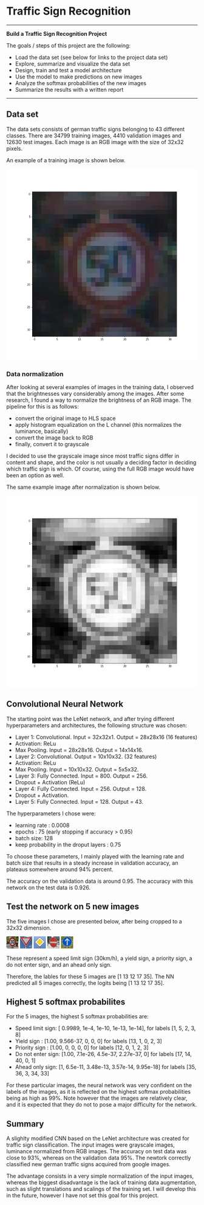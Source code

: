 # **Traffic Sign Recognition** 


---

**Build a Traffic Sign Recognition Project**

The goals / steps of this project are the following:
* Load the data set (see below for links to the project data set)
* Explore, summarize and visualize the data set
* Design, train and test a model architecture
* Use the model to make predictions on new images
* Analyze the softmax probabilities of the new images
* Summarize the results with a written report

[//]: # (Image References)
[before]: ./examples/before.jpg "Original image"
[after]:  ./examples/after.jpg  "Nomalized image"

[image1]: ./examples/visualization.jpg "Visualization"
[image2]: ./examples/grayscale.jpg "Grayscaling"
[image3]: ./examples/random_noise.jpg "Random Noise"
[img30]: ./german/30.jpg "Speed limit 30km/h"
[imgyield]: ./german/yield.jpg "Yield"
[imgahead]: ./german/oneway.jpg "Ahead only"
[imgpriority]: ./german/rightaway.jpg "Priority"
[imgdonotenter]: ./german/donotenter.jpg "Do not enter"

---
## Data set

The data sets consists of german traffic signs belonging to 43 different classes. There are 34799 training images, 4410 validation images and 12630 test images. Each image is an RGB image with the size of 32x32 pixels.

An example of a training image is shown below.

![alt text][before]

### Data normalization
After looking at several examples of images in the training data, I observed that the brightnesses vary considerably among the images. After some research, I found a way to normalize the brightness of an RGB image. The pipeline for this is as follows:

* convert the original image to HLS space
* apply histogram equalization on the L channel (this normalizes the luminance, basically)
* convert the image back to RGB
* finally, convert it to grayscale 

I decided to use the grayscale image since most traffic signs differ in content and shape, and the color is not usually a deciding factor in deciding which traffic sign is which. Of course, using the full RGB image would have been an option as well.

The same example image after normalization is shown below.

![alt text][after]

## Convolutional Neural Network

The starting point was the LeNet network, and after trying different hyperparameters and architectures, the following structure was chosen:

* Layer 1: Convolutional. Input = 32x32x1. Output = 28x28x16 (16 features)
* Activation: ReLu
* Max Pooling. Input = 28x28x16. Output = 14x14x16. 
* Layer 2: Convolutional. Output = 10x10x32. (32 features)
* Activation: ReLu
* Max Pooling. Input = 10x10x32. Output = 5x5x32.
* Layer 3: Fully Connected. Input = 800. Output = 256.
* Dropout + Activation (ReLu)
* Layer 4: Fully Connected. Input = 256. Output = 128.
* Dropout + Activation.
* Layer 5: Fully Connected. Input = 128. Output = 43.

The hyperparameters I chose were:

* learning rate : 0.0008
* epochs : 75 (early stopping if accuracy > 0.95)
* batch size: 128
* keep probability in the droput layers : 0.75

To choose these parameters, I mainly played with the learning rate and batch size that results in a steady increase in validation accuracy, an plateaus somewhere around 94% percent. 

The accuracy on the validation data is around 0.95. The accuracy with this network on the test data is 0.926.

## Test the network on 5 new images

The five images I chose are presented below, after being cropped to a 32x32 dimension.

![alt text][img30]
![alt text][imgyield]
![alt text][imgpriority]
![alt text][imgdonotenter]
![alt text][imgahead]

These represent a speed limit sign (30km/h), a yield sign, a priority sign, a do not enter sign, and an ahead only sign.

Therefore, the lables for these 5 images are [1 13 12 17 35]. 
The NN predicted all 5 images correctly, the logits being [1 13 12 17 35].

## Highest 5 softmax probabilites

For the 5 images, the highest 5 softmax probabilities are:

* Speed limit sign: [ 0.9989, 1e-4, 1e-10, 1e-13, 1e-14], for labels [1, 5, 2, 3, 8]
* Yield sign      : [1.00, 9.566-37, 0, 0, 0] for labels [13, 1, 0, 2, 3]
* Priority sign   : [1.00, 0, 0, 0, 0] for labels [12, 0, 1, 2, 3]
* Do not enter sign: [1.00, 7.1e-26, 4.5e-37, 2.27e-37, 0] for labels [17, 14, 40, 0, 1]
* Ahead only sign:   [1, 6.5e-11, 3.48e-13, 3.57e-14, 9.95e-18] for labels [35, 36, 3, 34, 33] 

For these particular images, the neural network was very confident on the labels of the images, as it is reflected on the highest softmax probabilities being as high as 99%. Note however that the images are relatively clear, and it is expected that they do not to pose a major difficulty for the network.

## Summary

A slighlty modified CNN based on the LeNet architecture was created for traffic sign classification. The input images were grayscale images, luminance normalized from RGB images. The accuracy on test data was close to 93%, whereas on the validation data 95%. The newtork correctly classified new german traffic signs acquired from google images.

The advantage consists in a very simple normalization of the input images, whereas the biggest disadvantage is the lack of training data augmentation, such as slight translations and scalings of the training set. I will develop this in the future, however I have not set this goal for this project.

